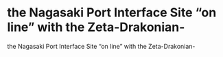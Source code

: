 # the Nagasaki Port Interface Site “on line” with the Zeta-Drakonian-

the Nagasaki Port Interface Site “on line” with the Zeta-Drakonian-